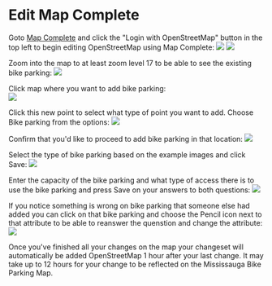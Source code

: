 # Edit Map Complete
Goto <a href="https://pietervdvn.github.io/MapComplete/cyclofix.html?z=13&lat=43.56254&lon=-79.5613&background=CyclOSM#layer-select">Map Complete</a> and click the "Login with OpenStreetMap" button in the top left to begin editing OpenStreetMap using Map Complete:
<img src='img/editMapComplete/Login_with_openstreetmap.png'>
<img src='img/editMapComplete/OSM_login.png'>

Zoom into the map to at least zoom level 17 to be able to see the existing bike parking:
<img src='img/editMapComplete/17_zoom_importance.png'>

Click map where you want to add bike parking:  
<img src='img/editMapComplete/click_screen_where_you_want_to_add.png'>

Click this new point to select what type of point you want to add.  Choose Bike parking from the options:
<img src='img/editMapComplete/type_of_new_point_to_add_bike_parking.png'>

Confirm that you'd like to proceed to add bike parking in that location:
<img src='img/editMapComplete/confirmation_of_intention_to_add_point.png'>

Select the type of bike parking based on the example images and click Save:
<img src='img/editMapComplete/select_type_of_parking.png'>

Enter the capacity of the bike parking and what type of access there is to use the bike parking and press Save on your answers to both questions:
<img src='img/editMapComplete/capacity_and_access_questions.png'>

If you notice something is wrong on bike parking that someone else had added you can click on that bike parking and choose the Pencil icon next to that attribute to be able to reanswer the quenstion and change the attribute:
<img src='img/editMapComplete/Edit_existing_click_pencil_and_reanswer.png'>

Once you've finished all your changes on the map your changeset will automatically be added OpenStreetMap 1 hour after your last change.  It may take up to 12 hours for your change to be reflected on the Mississauga Bike Parking Map. 